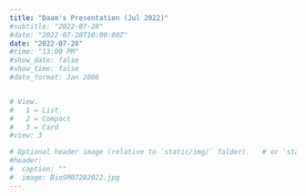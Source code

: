 ```yaml
---
title: "Daam's Presentation (Jul 2022)"
#subtitle: "2022-07-28"
#date: "2022-07-28T10:00:00Z"
date: "2022-07-28"
#time: "13:00 PM"
#show_date: false
#show_time: false
#date_format: Jan 2006


# View.
#   1 = List
#   2 = Compact
#   3 = Card
#view: 3

# Optional header image (relative to `static/img/` folder).   # or 'static/media/' folder ?
#header:
#  caption: ""
#  image: BioSM07282022.jpg
---
```


